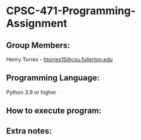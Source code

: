 # CPSC-471-Programming-Assignment
## Group Members:
Henry Torres - htorres15@csu.fullerton.edu
## Programming Language:
Python 3.9 or higher
## How to execute program:
## Extra notes:
